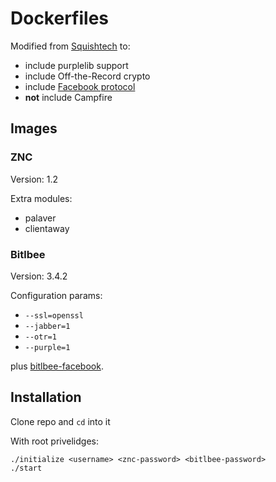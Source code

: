 Dockerfiles
===========

Modified from [Squishtech](https://squishtech.com/2014/02/12/chat-proxy/) to:

 - include purplelib support
 - include Off-the-Record crypto
 - include [Facebook protocol](https://github.com/bitlbee/bitlbee-facebook)
 - **not** include Campfire


## Images

### ZNC

Version: 1.2

Extra modules:

 * palaver
 * clientaway


### Bitlbee

Version: 3.4.2

Configuration params:

 * `--ssl=openssl`
 * `--jabber=1`
 * `--otr=1`
 * `--purple=1`

plus [bitlbee-facebook](https://github.com/bitlbee/bitlbee-facebook).


## Installation

Clone repo and `cd` into it

With root privelidges:

    ./initialize <username> <znc-password> <bitlbee-password>
    ./start

